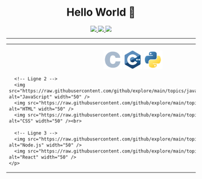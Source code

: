 <!-- ==================== Titre ==================== -->
<h1 align="center">Hello World 👋</h1>

<!-- ==================== Social ==================== -->
<p align="center">
  <a href="mailto:TON_EMAIL">
    <img src="https://img.shields.io/badge/Email-D14836?style=for-the-badge&logo=gmail&logoColor=white" />
  </a>
  <a href="https://discord.com/users/TON_DISCORD_ID">
    <img src="https://img.shields.io/badge/Discord-5865F2?style=for-the-badge&logo=discord&logoColor=white" />
  </a>
  <a href="https://linkedin.com/in/anmassy">
    <img src="https://img.shields.io/badge/LinkedIn-0077B5?style=for-the-badge&logo=linkedin&logoColor=white" />
  </a>
</p>

---

<!-- ==================== Langages + Stats ==================== -->
<table>
<tr>
  <!-- Logos des langages sur 3 lignes -->
  <td valign="top">
    <p align="center">
      <!-- Ligne 1 -->
      <img src="https://raw.githubusercontent.com/github/explore/main/topics/c/c.png" alt="C" width="50" />
      <img src="https://raw.githubusercontent.com/github/explore/main/topics/cpp/cpp.png" alt="C++" width="50" />
      <img src="https://raw.githubusercontent.com/github/explore/main/topics/python/python.png" alt="Python" width="50" /><br>

      <!-- Ligne 2 -->
      <img src="https://raw.githubusercontent.com/github/explore/main/topics/javascript/javascript.png" alt="JavaScript" width="50" />
      <img src="https://raw.githubusercontent.com/github/explore/main/topics/html/html.png" alt="HTML" width="50" />
      <img src="https://raw.githubusercontent.com/github/explore/main/topics/css/css.png" alt="CSS" width="50" /><br>

      <!-- Ligne 3 -->
      <img src="https://raw.githubusercontent.com/github/explore/main/topics/nodejs/nodejs.png" alt="Node.js" width="50" />
      <img src="https://raw.githubusercontent.com/github/explore/main/topics/react/react.png" alt="React" width="50" />
    </p>
  </td>

  <!-- Statistiques Top Langs -->
  <td valign="top">
    <p align="center">
      <img src="https://github-readme-stats.vercel.app/api/top-langs/?username=anmassy&layout=compact&theme=tokyonight&hide_border=true" alt="Top Languages" />
    </p>
  </td>
</tr>
</table>
